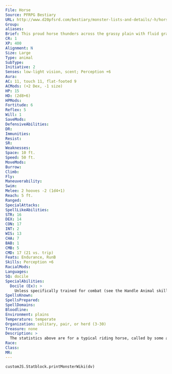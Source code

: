 ```yaml
---
File: Horse
Source: PFRPG Bestiary
URL: http://www.d20pfsrd.com/bestiary/monster-lists-and-details/-h/horse/horse
Group: 
aliases: 
Brief: This proud horse thunders across the grassy plain with fluid grace, wind tugging at its loose-fitting barding.
CR: 1
XP: 400
Alignment: N
Size: Large
Type: animal
SubType: 
Initiative: 2
Senses: low-light vision, scent; Perception +6
Aura: 
AC: 11, touch 11, flat-footed 9
ACMods: (+2 Dex, -1 size)
HP: 15
HD: (2d8+6)
HPMods: 
Fortitude: 6
Reflex: 5
Will: 1
SaveMods: 
DefensiveAbilities: 
DR: 
Immunities: 
Resist: 
SR: 
Weaknesses: 
Space: 10 ft.
Speed: 50 ft.
MoveMods: 
Burrow: 
Climb: 
Fly: 
Maneuverability: 
Swim: 
Melee: 2 hooves -2 (1d4+1)
Reach: 5 ft.
Ranged: 
SpecialAttacks: 
SpellLikeAbilities: 
STR: 16
DEX: 14
CON: 17
INT: 2
WIS: 13
CHA: 7
BAB: 1
CMB: 5
CMD: 17 (21 vs. trip)
Feats: Endurance, RunB
Skills: Perception +6
RacialMods: 
Languages: 
SQ: docile
SpecialAbilities:
  Docile (Ex): >
    Unless specifically trained for combat (see the Handle Animal skill on page 97 of the Pathfinder RPG Core Rulebook), a horse's hooves are treated as secondary attacks.  Horses stand 5 to 6 feet tall at the shoulder and weigh between 1,000 and 1,500 pounds.
SpellsKnown: 
SpellsPrepared: 
SpellDomains: 
Bloodline: 
Environment: plains
Temperature: temperate
Organization: solitary, pair, or herd (3-30)
Treasure: none
Description: >
  The statistics above are for a typical riding horse, called by some a "light horse." Some horses are larger and heartier, bred for labor such as pulling plows or carriages. These horses are called "heavy horses" and gain the following adjustments to the base statistics detailed above.  Heavy Horse: A heavy horse gains the advanced simple template. In addition, it also gains a bite attack that inf licts 1d4 damage, and its hoof damage increases to 1d6. As with a light horse, a heavy horse can be specifically trained for combat with the Handle Animal skill.
Race: 
Class: 
MR: 
---
```

```dataviewjs
customJS.Statblock.printMonsterWiki(dv)
```
